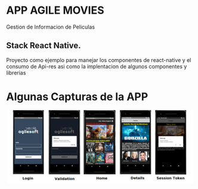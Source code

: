 # APP AGILE MOVIES
Gestion de Informacion de Peliculas

## Stack React Native.
Proyecto como ejemplo para manejar los componentes de react-native y el consumo de Api-res asi como la implentacion de algunos componentes y librerias

# Algunas Capturas de la APP

<p align="center">
  <img src="https://github.com/jhonatalex/AgileMovies/blob/master/screen.png" width="500" title="hover text">
</p>
